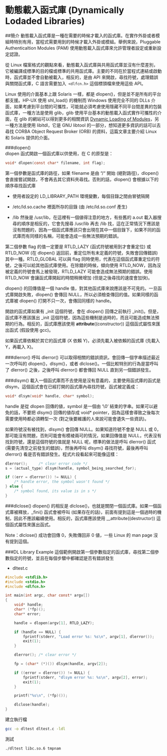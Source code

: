 # 動態載入函式庫 (Dynamically Lodaded Libraries)


##簡介
動態載入函式庫是一種在需要的時候才載入的函式庫。在實作外掛或者模組時特別有用，當程式需要用到的時候才載入外掛或模組。舉例來說，Pluggable Authenticaltion Modules (PAM) 使用動態載入函式庫來允許管理者設定或重新設定認證。

從 Linux 檔案格式的觀點來看，動態載入函式庫與共用函式庫並沒有什麼差別，它被編譯成標準的目的檔或標準的共用函式庫。主要的不同在於當程式連結或啟動時，函式庫並不會自動被載入，相反的，是由 API 來開啟，尋找符號，處理錯誤與關閉函式庫，C 語言需要加入` <dlfcn.h>` 這個標頭檔來使用這些 API。

Linux 使用的介面基本上跟 Solaris 一樣，都是 dlopen()，但是並不是所有的平台都支援。HP-UX 使用 shl_load() 的機制而 Windows 使用完全不同的 DLLs 介面，如果考慮到平台間的可攜性，可能就必須考慮使用隱藏不同平台間差異的包裝函式庫，一種方法是使用 glib，glib 使用平台基本的動態載入函式實作可攜性的介面，在 glib 的網站可以得到更多的相關資訊 [Dynamic Loading of Modules](http://developer.gnome.org/glib/stable/glib-Dynamic-Loading-of-Modules.html)，另一種方法是使用 libltdl，它是 GNU libtool 的一部分，想知道更多資訊的話可以去尋找 CORBA Object Request Broker (ORB) 的資料，這篇文章主要介紹 Linux 和 Solaris 提供的介面。


###dlopen()<br>
dlopen 函式開啟一個函式庫以供使用，在 C 的原型是：<br>

```c
void* dlopen(const char* filename, int flag);
```

第一個參數是函式庫的路徑，如果 filename 是由 “/“ 開始 (絕對路徑)，dlopen() 會直接嘗試開啟，不會再去其它資料夾尋找。否則的話，dlopen() 會根據以下的順序尋找函式庫

- 使用者設定的 LD_LIBRARY_PATH 環境變數，每個目錄之間由冒號隔開

- /etc/ld.so.cache 裡面所存的目錄 (由 /etc/ld.so.conf 產生)

- /lib 然後是 /usr/lib，在這裡有一個値得注意的地方，有些舊的 a.out 載入器搜尋的順序是相反的，它會先搜尋 /usr/lib 再去 /lib 找，這在正常情況下應該是沒有問題的，因為一個函式庫應該只會出現在其中一個目錄下，如果不同的函式庫而有同樣的名稱，可能會造成一些無法預期的錯誤。


第二個參數 flag 的值一定要是 RTLD_LAZY (函式符號被用到才會重定位) 或 RTLD_NOW (在 dlopen() 返回前，重定位所有未定義的符號，失敗會回傳錯誤) 其中一種。RTLD_GLOBAL 可以與 flag 同時使用，代表在這個函式庫重定位的符號，之後可以給其他函式庫使用。在除錯的時候，傾向使用 RTLD_NOW，因為沒被定義的符號會馬上被發現，RTLD_LAZY 可能會造成無法預期的錯誤。使用 RTLD_NOW 會讓函式庫開起的時間稍微增加 (但是之後尋找的速度會加快)。

dlopen() 的回傳值是一個 handle 值，對其他函式庫來說應該是不可見的。一旦函式庫開啟失敗，dlopen() 會傳回 NULL，所以必須檢查傳回的值。如果同樣的函式庫被 dlopen() 打開不只一次，會傳回同樣的 handle。

開啟的函式庫如果有 _init 這個符號，會在 dlopen() 回傳之前執行 _init()。但是，函式庫不應該匯出 _init 這個符號，因為這些機制是過時的，而且可能造成無法預期的行為。相反的，函式庫應該使用 __attribute__((constructor)) 這個函式屬性來匯出函式 (假設使用 gcc)。

如果函式庫依賴於其它的函式庫 (X 依賴 Y)，必須先載入被依賴的函式庫 (先載入 Y，再載入 X)。


###dlerror()
呼叫 dlerror() 可以取得相關的錯誤資訊，會回傳一個字串描述最近一次呼叫的 dlopen()，dlsym()，或者 dlclose()。一個比較特別的行為是當呼叫了 dlerror() 之後，之後呼叫 dlerror() 都會傳回 NULL 直到另一個錯誤發生。

###dlsym()
載入一個函式庫而不去使用是沒有意義的，主要使用函式庫的函式是 dlsym，這個函式會在已經打開的函式庫內尋找符號，函式被定義成：

```c
void* dlsym(void* handle, char* symbol);
```

handle 是從 dlopen 回傳的値，symbol 是一個由 ‘\0’ 結束的字串。如果可以避免的話，不要把 dlsym() 回傳的値存成 void* pointer，因為這樣會導致之後每次需要使用時都必須轉型一次 (對之後要維護的人來說可能會遺失一些資訊)。

如果符號沒有被找到，dlsym() 會回傳 NULL。如果知道符號不會是 NULL 或 0，那可能沒有問題，否則可能會有模棱兩可的情況，如果回傳值是 NULL，代表沒有找到符號，還是這個符號的值就是 NULL 呢，標準的做法是呼叫 dlerror() 函式 (需要先清空之前發生的錯誤)，然後再呼叫 dlsym() 尋找符號，最後再呼叫 dlerror() 看是否有錯誤發生。程式片段看起來可能像這樣：

```c
dlerror();     /* clear error code */
s = (actual_type) dlsym(handle, symbol_being_searched_for);

if ((err = dlerror()) != NULL) {
    /* handle error, the symbol wasn't found */
} else {
    /* symbol found, its value is in s */
}
```
###dlclose()
dlopen() 的相反是 dlclose()，也就是關閉一個函式庫。如果一個函式庫被釋放，_fini() 函式會被呼叫 (如果存在的話)，前面有提到這是一個過時的機制，因此不應該繼續使用。相反的，函式庫應該使用 __attribute((destructor)) 這個函式屬性來匯出函式。

Note：dlclose() 成功會回傳 0，失敗傳回非 0 値，一些 Linux 的 man page 沒有提到這個。

###DL Library Example
這個範例開啟第一個參數指定的函式庫，尋找第二個參數指定的符號，並且在每個步驟中都確認是否有錯誤發生

- dltest.c

```c
#include <stdlib.h>
#include <stdio.h>
#include <dlfcn.h>

int main(int argc, char const* argv[])
{
    void* handle;
    char* (*fp)();
    char* error;

    handle = dlopen(argv[1], RTLD_LAZY);

    if (handle == NULL) {
        fprintf(stderr, "Load error %s: %s\n", argv[1], dlerror());
        exit(1);
    }

    dlerror(); /* clear error */

    fp = (char* (*)()) dlsym(handle, argv[2]);

    if ((error = dlerror()) != NULL) {
        fprintf(stderr, "dlsym error %s: %s\n", argv[2], error);
        exit(1);
    }

    printf("%s\n", (*fp)());

    dlclose(handle);
}
```

建立執行檔
```sh
gcc -o dltest dltest.c -ldl
```

測試
```sh
./dltest libc.so.6 tmpnam
```


